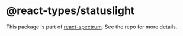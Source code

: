 # @react-types/statuslight

This package is part of [react-spectrum](https://gitlab.com/watheia/spectrum). See the repo for more details.
